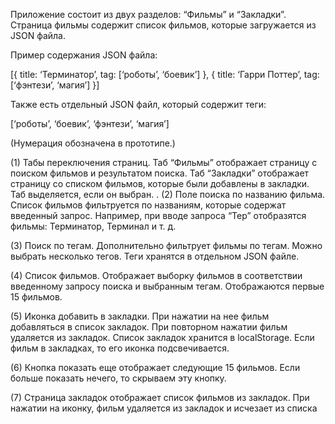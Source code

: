 Приложение состоит из двух разделов: “Фильмы” и “Закладки”. Страница фильмы содержит список фильмов, которые загружается из JSON файла.

Пример содержания JSON файла:

[{
   title: ‘Терминатор’,
   tag: [‘роботы’, ‘боевик’]
},
{
   title: ‘Гарри Поттер’,
   tag: [‘фэнтези’, ‘магия’]
}]

Также есть отдельный JSON файл, который содержит теги:

[‘роботы’, ‘боевик’, ‘фэнтези’, ‘магия’]

(Нумерация обозначена в прототипе.)

(1) Табы переключения страниц. Таб “Фильмы” отображает страницу с поиском фильмов и результатом поиска. Таб “Закладки” отображает страницу со списком фильмов, которые были добавлены в закладки. Таб выделяется, если он выбран.
.
(2) Поле поиска по названию фильма. Список фильмов фильтруется по названиям, которые содержат введенный запрос. Например, при вводе запроса “Тер” отобразятся фильмы: Терминатор, Терминал и т. д.

(3) Поиск по тегам. Дополнительно фильтрует фильмы по тегам. Можно выбрать несколько тегов. Теги хранятся в отдельном JSON файле.

(4) Список фильмов. Отображает выборку фильмов в соответствии введенному запросу поиска и выбранным тегам. Отображаются первые 15 фильмов. 

(5) Иконка добавить в закладки. При нажатии на нее фильм добавляться в список закладок. При повторном нажатии фильм удаляется из закладок. Список закладок хранится в localStorage. Если фильм в закладках, то его иконка подсвечивается.

(6) Кнопка показать еще отображает следующие 15 фильмов. Если больше показать нечего, то скрываем эту кнопку.

(7) Страница закладок отображает список фильмов из закладок. При нажатии на иконку, фильм удаляется из закладок и исчезает из списка
